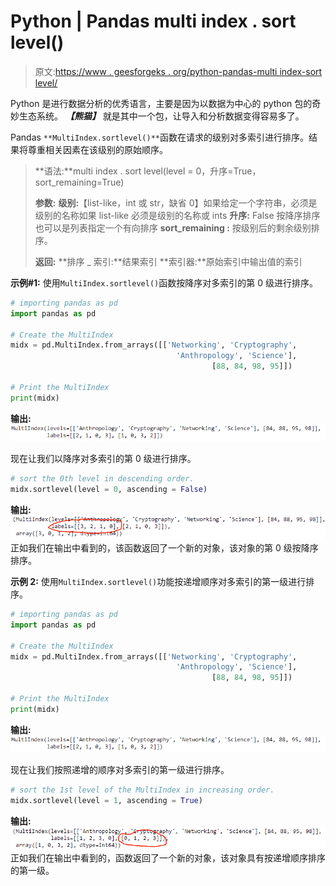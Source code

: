 # Python | Pandas multi index . sort level()

> 原文:[https://www . geesforgeks . org/python-pandas-multi index-sort level/](https://www.geeksforgeeks.org/python-pandas-multiindex-sortlevel/)

Python 是进行数据分析的优秀语言，主要是因为以数据为中心的 python 包的奇妙生态系统。 ***【熊猫】*** 就是其中一个包，让导入和分析数据变得容易多了。

Pandas `**MultiIndex.sortlevel()**`函数在请求的级别对多索引进行排序。结果将尊重相关因素在该级别的原始顺序。

> **语法:**multi index . sort level(level = 0，升序=True，sort_remaining=True)
> 
> **参数:**
> **级别:**【list-like，int 或 str，缺省 0】如果给定一个字符串，必须是级别的名称如果 list-like 必须是级别的名称或 ints
> **升序:** False 按降序排序也可以是列表指定一个有向排序
> **sort_remaining :** 按级别后的剩余级别排序。
> 
> **返回:**
> **排序 _ 索引:**结果索引
> **索引器:**原始索引中输出值的索引

**示例#1:** 使用`MultiIndex.sortlevel()`函数按降序对多索引的第 0 级进行排序。

```py
# importing pandas as pd
import pandas as pd

# Create the MultiIndex
midx = pd.MultiIndex.from_arrays([['Networking', 'Cryptography', 
                                     'Anthropology', 'Science'],
                                             [88, 84, 98, 95]])

# Print the MultiIndex
print(midx)
```

**输出:**
![](img/56d5df2ffad3fd14546b773961d48de0.png)

现在让我们以降序对多索引的第 0 级进行排序。

```py
# sort the 0th level in descending order.
midx.sortlevel(level = 0, ascending = False)
```

**输出:**
![](img/3a6cf289ffe92c3fb5e059ae3beccc9d.png)
正如我们在输出中看到的，该函数返回了一个新的对象，该对象的第 0 级按降序排序。

**示例 2:** 使用`MultiIndex.sortlevel()`功能按递增顺序对多索引的第一级进行排序。

```py
# importing pandas as pd
import pandas as pd

# Create the MultiIndex
midx = pd.MultiIndex.from_arrays([['Networking', 'Cryptography', 
                                     'Anthropology', 'Science'], 
                                             [88, 84, 98, 95]])

# Print the MultiIndex
print(midx)
```

**输出:**
![](img/56d5df2ffad3fd14546b773961d48de0.png)

现在让我们按照递增的顺序对多索引的第一级进行排序。

```py
# sort the 1st level of the MultiIndex in increasing order.
midx.sortlevel(level = 1, ascending = True)
```

**输出:**
![](img/27af8a352e106fabeeb0ea344f727616.png)
正如我们在输出中看到的，函数返回了一个新的对象，该对象具有按递增顺序排序的第一级。